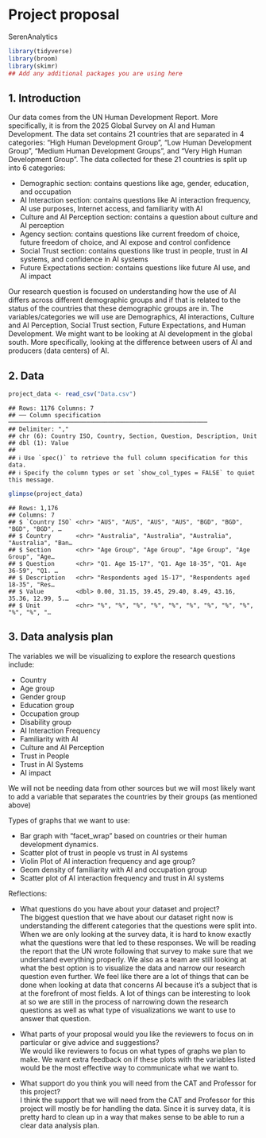 Project proposal
================
SerenAnalytics

``` r
library(tidyverse)
library(broom)
library(skimr)
## Add any additional packages you are using here
```

## 1. Introduction

Our data comes from the UN Human Development Report. More specifically,
it is from the 2025 Global Survey on AI and Human Development. The data
set contains 21 countries that are separated in 4 categories: “High
Human Development Group”, “Low Human Development Group”, “Medium Human
Development Groups”, and “Very High Human Development Group”. The data
collected for these 21 countries is split up into 6 categories:  
- Demographic section: contains questions like age, gender, education,
and occupation  
- AI Interaction section: contains questions like AI interaction
frequency, AI use purposes, Internet access, and familiarity with AI  
- Culture and AI Perception section: contains a question about culture
and AI perception  
- Agency section: contains questions like current freedom of choice,
future freedom of choice, and AI expose and control confidence  
- Social Trust section: contains questions like trust in people, trust
in AI systems, and confidence in AI systems  
- Future Expectations section: contains questions like future AI use,
and AI impact

Our research question is focused on understanding how the use of AI
differs across different demographic groups and if that is related to
the status of the countries that these demographic groups are in. The
variables/categories we will use are Demographics, AI interactions,
Culture and AI Perception, Social Trust section, Future Expectations,
and Human Development. We might want to be looking at AI development in
the global south. More specifically, looking at the difference between
users of AI and producers (data centers) of AI.

## 2. Data

``` r
project_data <- read_csv("Data.csv")
```

    ## Rows: 1176 Columns: 7
    ## ── Column specification ────────────────────────────────────────────────────────
    ## Delimiter: ","
    ## chr (6): Country ISO, Country, Section, Question, Description, Unit
    ## dbl (1): Value
    ## 
    ## ℹ Use `spec()` to retrieve the full column specification for this data.
    ## ℹ Specify the column types or set `show_col_types = FALSE` to quiet this message.

``` r
glimpse(project_data)
```

    ## Rows: 1,176
    ## Columns: 7
    ## $ `Country ISO` <chr> "AUS", "AUS", "AUS", "AUS", "BGD", "BGD", "BGD", "BGD", …
    ## $ Country       <chr> "Australia", "Australia", "Australia", "Australia", "Ban…
    ## $ Section       <chr> "Age Group", "Age Group", "Age Group", "Age Group", "Age…
    ## $ Question      <chr> "Q1. Age 15-17", "Q1. Age 18-35", "Q1. Age 36-59", "Q1. …
    ## $ Description   <chr> "Respondents aged 15-17", "Respondents aged 18-35", "Res…
    ## $ Value         <dbl> 0.00, 31.15, 39.45, 29.40, 8.49, 43.16, 35.36, 12.99, 5.…
    ## $ Unit          <chr> "%", "%", "%", "%", "%", "%", "%", "%", "%", "%", "%", "…

## 3. Data analysis plan

The variables we will be visualizing to explore the research questions
include:  
- Country  
- Age group  
- Gender group  
- Education group  
- Occupation group  
- Disability group  
- AI Interaction Frequency  
- Familiarity with AI  
- Culture and AI Perception  
- Trust in People  
- Trust in AI Systems  
- AI impact

We will not be needing data from other sources but we will most likely
want to add a variable that separates the countries by their groups (as
mentioned above)

Types of graphs that we want to use:  
- Bar graph with “facet_wrap” based on countries or their human
development dynamics.  
- Scatter plot of trust in people vs trust in AI systems  
- Violin Plot of AI interaction frequency and age group?  
- Geom density of familiarity with AI and occupation group  
- Scatter plot of AI interaction frequency and trust in AI systems

Reflections:  
- What questions do you have about your dataset and project?  
The biggest question that we have about our dataset right now is
understanding the different categories that the questions were split
into. When we are only looking at the survey data, it is hard to know
exactly what the questions were that led to these responses. We will be
reading the report that the UN wrote following that survey to make sure
that we understand everything properly. We also as a team are still
looking at what the best option is to visualize the data and narrow our
research question even further. We feel like there are a lot of things
that can be done when looking at data that concerns AI because it’s a
subject that is at the forefront of most fields. A lot of things can be
interesting to look at so we are still in the process of narrowing down
the research questions as well as what type of visualizations we want to
use to answer that question.

- What parts of your proposal would you like the reviewers to focus on
  in particular or give advice and suggestions?  
  We would like reviewers to focus on what types of graphs we plan to
  make. We want extra feedback on if these plots with the variables
  listed would be the most effective way to communicate what we want to.

- What support do you think you will need from the CAT and Professor for
  this project?  
  I think the support that we will need from the CAT and Professor for
  this project will mostly be for handling the data. Since it is survey
  data, it is pretty hard to clean up in a way that makes sense to be
  able to run a clear data analysis plan.
